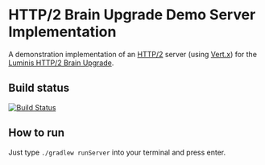 # HTTP/2 Brain Upgrade Demo Server Implementation

A demonstration implementation of an [HTTP/2][1] server (using [Vert.x][2]) for the [Luminis HTTP/2 Brain Upgrade][3].

## Build status

[![Build Status](https://travis-ci.org/pietvandongen/http2-brain-upgrade.svg?branch=master)](https://travis-ci.org/pietvandongen/http2-brain-upgrade)

## How to run

Just type `./gradlew runServer` into your terminal and press enter.

[1]: https://http2.github.io/
[2]: http://vertx.io/
[3]: https://academy.luminis.eu/en/event/brain-upgrade-http2/

